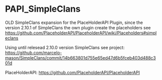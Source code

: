# PAPI_SimpleClans
OLD SimpleClans expansion for the PlaceHolderAPI Plugin, since the version 2.10.1 of SimpleClans the own plugin create the placeholders see https://github.com/PlaceholderAPI/PlaceholderAPI/wiki/Placeholders#simpleclans

Using until relesead 2.10.0 version SimpleClans see project: https://github.com/marcelo-mason/SimpleClans/commit/14b663801d755e65ed47d6b5fceb403d488c301d

PlaceHolderAPI: https://github.com/PlaceholderAPI/PlaceholderAPI

